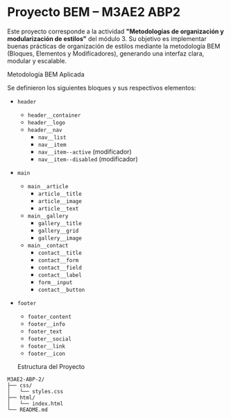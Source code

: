 # Proyecto BEM – M3AE2 ABP2

Este proyecto corresponde a la actividad **"Metodologías de organización y modularización de estilos"** del módulo 3. Su objetivo es implementar buenas prácticas de organización de estilos mediante la metodología BEM (Bloques, Elementos y Modificadores), generando una interfaz clara, modular y escalable.


Metodología BEM Aplicada

Se definieron los siguientes bloques y sus respectivos elementos:

- `header`
  - `header__container`
  - `header__logo`
  - `header__nav`
    - `nav__list`
    - `nav__item`
    - `nav__item--active` (modificador)
    - `nav__item--disabled` (modificador)
- `main`
  - `main__article`
    - `article__title`
     - `article__image`
     - `article__text`
  - `main__gallery`
    - `gallery__title`
    - `gallery__grid`
    - `gallery__image`
  - `main__contact`
    - `contact__title`
    - `contact__form`
    - `contact__field`
    - `contact__label`
    - `form__input`
    - `contact__button`
- `footer`
  - `footer_content`
  - `footer__info`
  - `footer_text`
  - `footer__social`
  - `footer__link`
  - `footer__icon`


  Estructura del Proyecto

```
M3AE2-ABP-2/
├── css/
│   └── styles.css
├── html/
│   └── index.html
└── README.md
```